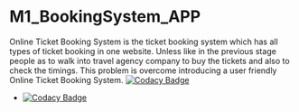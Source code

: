 # M1_BookingSystem_APP
Online Ticket Booking System is the ticket booking system which has all types of ticket booking in one website. Unless like in the previous stage people as to walk into travel agency company to buy the tickets and also to check the timings. This problem is overcome introducing a user friendly Online Ticket Booking System. 
[![Codacy Badge](https://api.codacy.com/project/badge/Grade/531fcda6f101482aa9a636f2f5106718)](https://app.codacy.com/gh/KulkarniSharath/M1_BookingSystem_APP?utm_source=github.com&utm_medium=referral&utm_content=KulkarniSharath/M1_BookingSystem_APP&utm_campaign=Badge_Grade_Settings)
* [![Codacy Badge](https://app.codacy.com/project/badge/Grade/11538d951751498c906cbd2bd140b56a)](https://www.codacy.com/gh/KulkarniSharath/M1_BookingSystem_APP/dashboard?utm_source=github.com&amp;utm_medium=referral&amp;utm_content=KulkarniSharath/M1_BookingSystem_APP&amp;utm_campaign=Badge_Grade)
